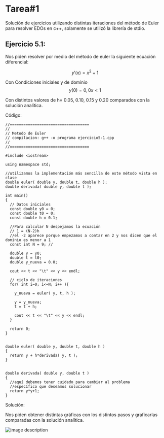 # Tarea#1

Solución de ejercicios utilizando distintas iteraciones del método de Euler para resolver EDOs en c++, solamente se utilizó la librería de stdio.

## Ejercicio 5.1: 

Nos piden resolver por medio del método de euler la siguiente ecuación diferencial:

$$ y'(x) = x^2+1 $$

Con Condiciones iniciales y de dominio
$$y(0) = 0, 0x<1 $$

Con distintos valores de h= 0.05, 0.10, 0.15 y 0.20 comparados con la solución analítica.

Código: 

    //===================================
    //
    // Metodo de Euler
    // compilacion: g++ -o programa ejercicio5-1.cpp
    //
    //===================================
    
    #include <iostream>
    
    using namespace std;
    
    //utilizamos la implementación más sencilla de este método vista en clase
    double euler( double y, double t, double h );
    double derivada( double y, double t );
    
    int main()
    {
      // Datos iniciales
      const double y0 = 0;
      const double t0 = 0;
      const double h = 0.1;
    
      //Para calcular N despejamos la ecuación
      // 1 = (N-2)h
      //el -2 aparece porque empezamos a contar en 2 y nos dicen que el dominio es menor a 1
      const int N = 9; // 
      
      double y = y0;
      double t = t0;
      double y_nueva = 0.0;
    
      cout << t << "\t" << y << endl;
      
      // ciclo de iteraciones
      for( int i=0; i<=N; i++ ){
    
        y_nueva = euler( y, t, h );
    
        y = y_nueva;
        t = t + h;
    
        cout << t << "\t" << y << endl;
      }
      
      return 0;
    }
    
    
    double euler( double y, double t, double h )
    {
      return y + h*derivada( y, t );
    }
    
    
    double derivada( double y, double t )
    {
      //aquí debemos tener cuidado para cambiar al problema
      //específico que deseamos solucionar
      return y*y+1;
    }

Solución:


Nos piden obtener distintas gráficas con los distintos pasos y graficarlas comparadas con la solución analítica.

![image description](https://github.com/javdlgomez/FisicaComputacional/blob/main/Tarea%231/graficas/d1.emf)


